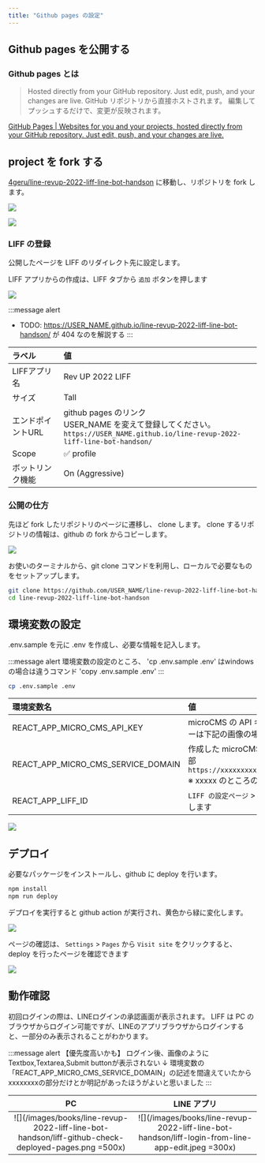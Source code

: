 ```yaml
---
title: "Github pages の設定"
---
```


## Github pages を公開する
### Github pages とは

> Hosted directly from your GitHub repository. Just edit, push, and your changes are live.
> GitHub リポジトリから直接ホストされます。 編集してプッシュするだけで、変更が反映されます。

[GitHub Pages | Websites for you and your projects, hosted directly from your GitHub repository. Just edit, push, and your changes are live.](https://pages.github.com/)

## project を fork する

[4geru/line-revup-2022-liff-line-bot-handson](https://github.com/4geru/line-revup-2022-liff-line-bot-handson) に移動し、リポジトリを fork します。

![](/images/books/line-revup-2022-liff-line-bot-handson/liff-fork-github-edit.png)

![](/images/books/line-revup-2022-liff-line-bot-handson/liff-confirm-github-edit.png)

### LIFF の登録

公開したページを LIFF のリダイレクト先に設定します。

LIFF アプリからの作成は、LIFF タブから `追加` ボタンを押します

![](/images/books/line-revup-2022-liff-line-bot-handson/line-liff-create-edit.png)

:::message alert
- TODO: https://USER_NAME.github.io/line-revup-2022-liff-line-bot-handson/ が 404 なのを解説する
:::

| ラベル | 値 |
| :--- | :--- |
| LIFFアプリ名 | Rev UP 2022 LIFF
| サイズ | Tall
| エンドポイントURL | github pages のリンク<br />USER_NAME を変えて登録してください。<br />`https://USER_NAME.github.io/line-revup-2022-liff-line-bot-handson/`
| Scope | ✅ profile
| ボットリンク機能 | On (Aggressive)

### 公開の仕方
先ほど fork したリポジトリのページに遷移し、 clone します。
clone するリポジトリの情報は、github の fork からコピーします。

![](/images/books/line-revup-2022-liff-line-bot-handson/liff-github-clone-edit.png)

お使いのターミナルから、git clone コマンドを利用し、ローカルで必要なものをセットアップします。

```sh
git clone https://github.com/USER_NAME/line-revup-2022-liff-line-bot-handson.git
cd line-revup-2022-liff-line-bot-handson
```

## 環境変数の設定

.env.sample を元に .env を作成し、必要な情報を記入します。

:::message alert
環境変数の設定のところ、
'cp .env.sample .env'
はwindowsの場合は違うコマンド
'copy .env.sample .env'
:::

```sh
cp .env.sample .env
```

| 環境変数名 | 値 |
| :--- | :--- |
| REACT_APP_MICRO_CMS_API_KEY | microCMS の API キーを設定します。 API キーは下記の画像の場所にあります。 |
| REACT_APP_MICRO_CMS_SERVICE_DOMAIN | 作成した microCMS のサービスの URL の一部 <br /> `https://xxxxxxxxxx.microcms.io/apis/liff` <br /> ※ xxxxx のところのみ |
| REACT_APP_LIFF_ID | `LIFF の設定ページ` > `LIFF` > `LIFF ID` をコピーします |

![](/images/books/line-revup-2022-liff-line-bot-handson/liff-micro-cms-show-api-key-edit.png)

## デプロイ

必要なパッケージをインストールし、github に deploy を行います。

```sh
npm install
npm run deploy
```

デプロイを実行すると github action が実行され、黄色から緑に変化します。

![](/images/books/line-revup-2022-liff-line-bot-handson/liff-github-action-check-edit.png)

ページの確認は、 `Settings` > `Pages` から `Visit site` をクリックすると、deploy を行ったページを確認できます

![](/images/books/line-revup-2022-liff-line-bot-handson/liff-github-check-deployed-unlogin-page.png)

## 動作確認

初回ログインの際は、LINEログインの承認画面が表示されます。
LIFF は PC のブラウザからログイン可能ですが、LINEのアプリブラウザからログインすると、一部分のみ表示されることがわかります。

:::message alert
【優先度高いかも】
ログイン後、画像のようにTextbox,Textarea,Submit buttonが表示されない
↓
環境変数の「REACT_APP_MICRO_CMS_SERVICE_DOMAIN」の記述を間違えていたから
xxxxxxxxの部分だけとか明記があったほうがよいと思いました
:::

| PC | LINE アプリ |
| :---: | :---: |
| ![](/images/books/line-revup-2022-liff-line-bot-handson/liff-github-check-deployed-pages.png =500x) | ![](/images/books/line-revup-2022-liff-line-bot-handson/liff-login-from-line-app-edit.jpeg =300x)

